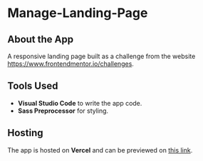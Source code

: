 # Manage-Landing-Page

## About the App
A responsive landing page built as a challenge from the website https://www.frontendmentor.io/challenges.

## Tools Used

- **Visual Studio Code** to write the app code. 
- **Sass Preprocessor** for styling. 

## Hosting

The app is hosted on **Vercel** and can be previewed on [this link](https://social-media-dashboard-page.vercel.app/). 
